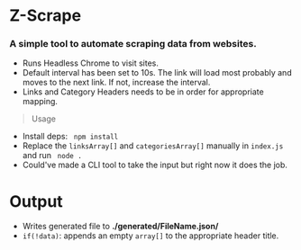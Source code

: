 # Z-Scrape

### A simple tool to automate scraping data from websites.

- Runs Headless Chrome to visit sites.
- Default interval has been set to 10s. The link will load most probably and moves to the next link. If not, increase the interval.
- Links and Category Headers needs to be in order for appropriate mapping.

> Usage

- Install deps: ` npm install`
- Replace the `linksArray[]` and `categoriesArray[]` manually in `index.js` and run ` node .`
- Could've made a CLI tool to take the input but right now it does the job.

# Output

- Writes generated file to **./generated/FileName.json/**
- `if(!data)`: appends an empty `array[]` to the appropriate header title.
